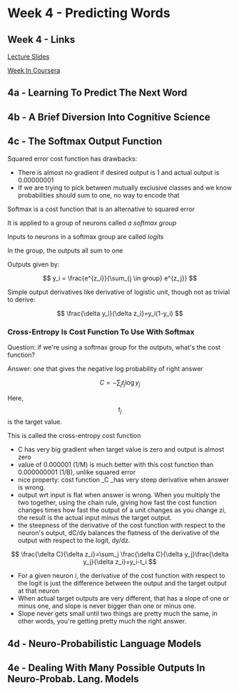 # Week 4 - Predicting Words

## Week 4 - Links

[Lecture Slides](https://d18ky98rnyall9.cloudfront.net/_4bd9216688e0605b8e05f5533577b3b8_lec4.pdf?Expires=1491955200&Signature=YYhlbLG4XsdPuiceHDrXNMJfTdzGApJK11GhS1Tkbq1nIvVv~0G4ZVtvnfSE-LfAOBmQ0R29P8zJt7qpxY5OdRv7ynlO~sht6h~Ah5uz7PwIcwXYNRURkfC1~zKlZsBLh2v~K7Iu8-joqGmdVtlg-5YwCF7-n4cchMtVOexxBWU_&Key-Pair-Id=APKAJLTNE6QMUY6HBC5A)

[Week In Coursera](https://www.coursera.org/learn/neural-networks/lecture/68Koq/another-diversion-the-softmax-output-function-7-min)

## 4a - Learning To Predict The Next Word

## 4b - A Brief Diversion Into Cognitive Science

## 4c - The Softmax Output Function

Squared error cost function has drawbacks:

* There is almost no gradient if desired output is 1 and actual output is 0.00000001
* If we are trying to pick between mutually exclusive classes and we know probabilities should sum to one, no way to encode that

Softmax is a cost function that is an alternative to squared error

It is applied to a group of neurons called _a softmax group_

Inputs to neurons in a softmax group are called _logits_

In the group, the outputs all sum to one

Outputs given by:


$$
y_i = \frac{e^{z_i}}{\sum_{j \in group} e^{z_j}}
$$


Simple output derivatives like derivative of logistic unit, though not as trivial to derive:


$$
\frac{\delta y_i}{\delta z_i}=y_i(1-y_i)
$$


### Cross-Entropy Is Cost Function To Use With Softmax

Question: if we're using a softmax group for the outputs, what's the cost function?

Answer: one that gives the negative log probability of right answer


$$
C=-\sum_{j} t_j \log{y_j}
$$


Here, $$t_j$$ is the target value.

This is called the cross-entropy cost function

* C has very big gradient when target value is zero and output is almost zero
* value of 0.000001 \(1/M\) is much better with this cost function than 0.000000001 \(1/B\), unlike squared error
* nice property: cost function _C _has very steep derivative when answer is wrong. 
* output wrt input is flat when answer is wrong. When you multiply the two together, using the chain rule, giving how fast the cost function changes times how fast the output of a unit changes as you change zi, the result is the actual input minus the target output.
* the steepness of the derivative of the cost function with respect to the neuron's output, dC/dy balances the flatness of the derivative of the output with respect to the logit, dy/dz.


$$
\frac{\delta C}{\delta z_i}=\sum_j \frac{\delta C}{\delta y_j}\frac{\delta y_j}{\delta z_i}=y_i-t_i
$$


* For a given neuron _i_, the derivative of the cost function with respect to the logit is just the difference between the output and the target output at that neuron
* When actual target outputs are very different, that has a slope of one or minus one, and slope is never bigger than one or minus one. 
* Slope never gets small until two things are pretty much the same, in other words, you're getting pretty much the right answer.

## 4d - Neuro-Probabilistic Language Models

## 4e - Dealing With Many Possible Outputs In Neuro-Probab. Lang. Models



